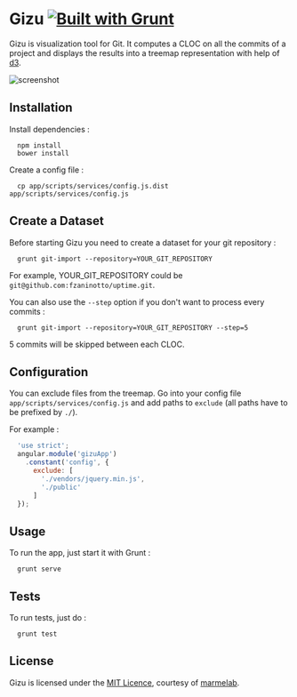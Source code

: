 # Gizu [![Built with Grunt](https://cdn.gruntjs.com/builtwith.png)](http://gruntjs.com/)

Gizu is visualization tool for Git. It computes a CLOC on all the commits of a project and displays the results into a treemap representation with help of [d3](http://d3js.org/).

![screenshot](http://marmelab.com/gizu/img/gizu.gif)

Installation
------------

Install dependencies :

```
  npm install
  bower install
```

Create a config file :

```
  cp app/scripts/services/config.js.dist app/scripts/services/config.js
```

Create a Dataset
----------------

Before starting Gizu you need to create a dataset for your git repository :

```
  grunt git-import --repository=YOUR_GIT_REPOSITORY
```

For example, YOUR_GIT_REPOSITORY could be `git@github.com:fzaninotto/uptime.git`.


You can also use the `--step` option if you don't want to process every commits :

```
  grunt git-import --repository=YOUR_GIT_REPOSITORY --step=5
```

5 commits will be skipped between each CLOC.


Configuration
-------------

You can exclude files from the treemap. Go into your config file `app/scripts/services/config.js` and add paths to `exclude` (all paths have to be prefixed by `./`).

For example :

```js
  'use strict';
  angular.module('gizuApp')
    .constant('config', {
      exclude: [
        './vendors/jquery.min.js',
        './public'
      ]
  });
```

Usage
-----

To run the app, just start it with Grunt :
```
  grunt serve
```

Tests
-----

To run tests, just do :

```
  grunt test
```

License
-------

Gizu is licensed under the [MIT Licence](LICENSE), courtesy of [marmelab](http://marmelab.com).